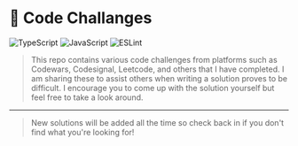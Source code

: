 # 🏫 Code Challanges

![TypeScript](https://img.shields.io/badge/typescript-%23007ACC.svg?style=for-the-badge&logo=typescript&logoColor=white) ![JavaScript](https://img.shields.io/badge/javascript-%23323330.svg?style=for-the-badge&logo=javascript&logoColor=%23F7DF1E) ![ESLint](https://img.shields.io/badge/ESLint-4B3263?style=for-the-badge&logo=eslint&logoColor=white)

> This repo contains various code challenges from platforms such as Codewars, Codesignal, Leetcode, and others that I have completed. I am sharing these to assist others when writing a solution proves to be difficult. I encourage you to come up with the solution yourself but feel free to take a look around.

---

> New solutions will be added all the time so check back in if you don't find what you're looking for!
